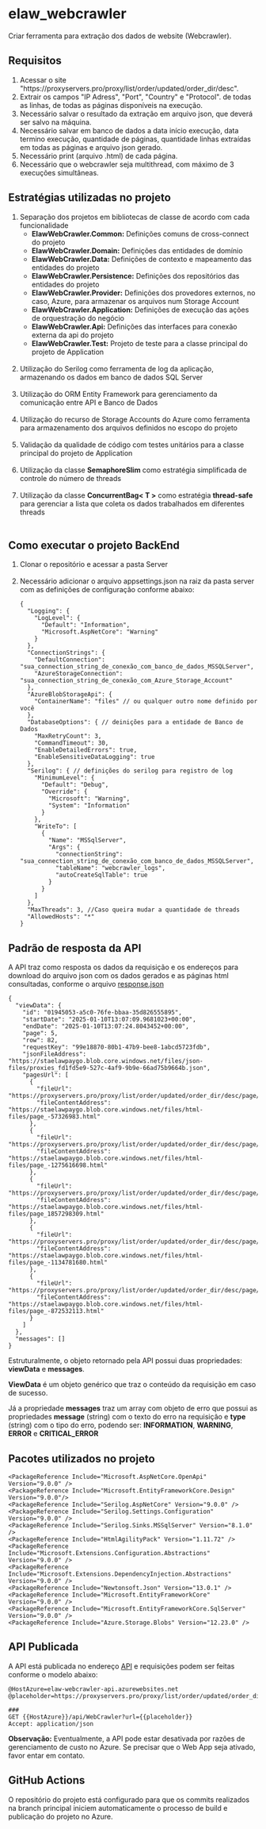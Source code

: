 # elaw_webcrawler

Criar ferramenta para extração dos dados de website (Webcrawler).

## Requisitos

<ol>
<li>Acessar o site "https://proxyservers.pro/proxy/list/order/updated/order_dir/desc".</li>
<li>Extrair os campos "IP Adress", "Port", "Country" e "Protocol". de todas as linhas, de todas as páginas disponíveis na execução.</li>
<li>Necessário salvar o resultado da extração em arquivo json, que deverá ser salvo na máquina.</li>
<li>Necessário salvar em banco de dados a data início execução, data termino execução, quantidade de páginas, quantidade linhas extraídas em todas as páginas e arquivo json gerado.</li>
<li>Necessário print (arquivo .html) de cada página.</li>
<li>Necessário que o webcrawler seja multithread, com máximo de 3 execuções simultâneas.</li>
</ol>

## Estratégias utilizadas no projeto

<ol>
    <li>Separação dos projetos em bibliotecas de classe de acordo com cada funcionalidade
        <ul>
            <li><b>ElawWebCrawler.Common:</b> Definições comuns de cross-connect do projeto</li>
            <li><b>ElawWebCrawler.Domain:</b> Definições das entidades de domínio</li>
            <li><b>ElawWebCrawler.Data:</b> Definições de contexto e mapeamento das entidades do projeto</li>
            <li><b>ElawWebCrawler.Persistence:</b> Definições dos repositórios das entidades do projeto</li>
            <li><b>ElawWebCrawler.Provider:</b> Definições dos provedores externos, no caso, Azure, para armazenar os arquivos num Storage Account</li>
            <li><b>ElawWebCrawler.Application:</b> Definições de execução das ações de orquestração do negócio</li>
            <li><b>ElawWebCrawler.Api:</b> Definições das interfaces para conexão externa da api do projeto</li>
            <li><b>ElawWebCrawler.Test:</b> Projeto de teste para a classe principal do projeto de Application</li>
        </ul>
    </li><br>
    <li>Utilização do Serilog como ferramenta de log da aplicação, armazenando os dados em banco de dados SQL Server</li><br>
    <li>Utilização do ORM Entity Framework para gerenciamento da comunicação entre API e Banco de Dados</li><br>
    <li>Utilização do recurso de Storage Accounts do Azure como ferramenta para armazenamento dos arquivos definidos no escopo do projeto</li><br>
    <li>Validação da qualidade de código com testes unitários para a classe principal do projeto de Application</li><br>
    <li>Utilização da classe <b>SemaphoreSlim</b> como estratégia simplificada de controle do número de threads</li><br>
    <li>Utilização da classe <b>ConcurrentBag< T ></></b> como estratégia <b>thread-safe</b> para gerenciar a lista que coleta os dados trabalhados em diferentes threads</li><br>
</ol>

## Como executar o projeto BackEnd

<ol>
<li>Clonar o repositório e acessar a pasta Server</li><br>
<li>Necessário adicionar o arquivo appsettings.json na raiz da pasta server com as definições de configuração conforme abaixo:

```
{
  "Logging": {
    "LogLevel": {
      "Default": "Information",
      "Microsoft.AspNetCore": "Warning"
    }
  },
  "ConnectionStrings": {
    "DefaultConnection": "sua_connection_string_de_conexão_com_banco_de_dados_MSSQLServer",
    "AzureStorageConnection": "sua_connection_string_de_conexão_com_Azure_Storage_Account"
  },
  "AzureBlobStorageApi": {
    "ContainerName": "files" // ou qualquer outro nome definido por você
  },
  "DatabaseOptions": { // deinições para a entidade de Banco de Dados
    "MaxRetryCount": 3,
    "CommandTimeout": 30,
    "EnableDetailedErrors": true,
    "EnableSensitiveDataLogging": true
  },
  "Serilog": { // definições do serilog para registro de log
    "MinimumLevel": {
      "Default": "Debug",
      "Override": {
        "Microsoft": "Warning",
        "System": "Information"
      }
    },
    "WriteTo": [
      {
        "Name": "MSSqlServer",
        "Args": {
          "connectionString": "sua_connection_string_de_conexão_com_banco_de_dados_MSSQLServer",
          "tableName": "webcrawler_logs",
          "autoCreateSqlTable": true
        }
      }
    ]
  },
  "MaxThreads": 3, //Caso queira mudar a quantidade de threads
  "AllowedHosts": "*"
}
```

</li>
</ol>

## Padrão de resposta da API

A API traz como resposta os dados da requisição e os endereços para download do arquivo json com os dados gerados e as páginas html consultadas, conforme o arquivo [response.json](response.json)

```
{
  "viewData": {
    "id": "01945053-a5c0-76fe-bbaa-35d826555895",
    "startDate": "2025-01-10T13:07:09.9681023+00:00",
    "endDate": "2025-01-10T13:07:24.8043452+00:00",
    "page": 5,
    "row": 82,
    "requestKey": "99e18870-80b1-47b9-bee8-1abcd5723fdb",
    "jsonFileAddress": "https://staelawpaygo.blob.core.windows.net/files/json-files/proxies_fd1fd5e9-527c-4af9-9b9e-66ad75b9664b.json",
    "pagesUrl": [
      {
        "fileUrl": "https://proxyservers.pro/proxy/list/order/updated/order_dir/desc/page/1",
        "fileContentAddress": "https://staelawpaygo.blob.core.windows.net/files/html-files/page_-57326983.html"
      },
      {
        "fileUrl": "https://proxyservers.pro/proxy/list/order/updated/order_dir/desc/page/2",
        "fileContentAddress": "https://staelawpaygo.blob.core.windows.net/files/html-files/page_-1275616698.html"
      },
      {
        "fileUrl": "https://proxyservers.pro/proxy/list/order/updated/order_dir/desc/page/3",
        "fileContentAddress": "https://staelawpaygo.blob.core.windows.net/files/html-files/page_1857298309.html"
      },
      {
        "fileUrl": "https://proxyservers.pro/proxy/list/order/updated/order_dir/desc/page/4",
        "fileContentAddress": "https://staelawpaygo.blob.core.windows.net/files/html-files/page_-1134781680.html"
      },
      {
        "fileUrl": "https://proxyservers.pro/proxy/list/order/updated/order_dir/desc/page/5",
        "fileContentAddress": "https://staelawpaygo.blob.core.windows.net/files/html-files/page_-872532113.html"
      }
    ]
  },
  "messages": []
}
```

Estruturalmente, o objeto retornado pela API possui duas propriedades: **viewData** e **messages**. 

**ViewData** é um objeto genérico que traz o conteúdo da requisição em caso de sucesso. 

Já a propriedade **messages** traz um array com objeto de erro que possui as propriedades **message** (string) com o texto do erro na requisição e **type** (string) com o tipo do erro, podendo ser: **INFORMATION**, **WARNING**, **ERROR** e **CRITICAL_ERROR**

## Pacotes utilizados no projeto

```
<PackageReference Include="Microsoft.AspNetCore.OpenApi" Version="9.0.0" />
<PackageReference Include="Microsoft.EntityFrameworkCore.Design" Version="9.0.0"/>
<PackageReference Include="Serilog.AspNetCore" Version="9.0.0" />
<PackageReference Include="Serilog.Settings.Configuration" Version="9.0.0" />
<PackageReference Include="Serilog.Sinks.MSSqlServer" Version="8.1.0" />
<PackageReference Include="HtmlAgilityPack" Version="1.11.72" />
<PackageReference Include="Microsoft.Extensions.Configuration.Abstractions" Version="9.0.0" />
<PackageReference Include="Microsoft.Extensions.DependencyInjection.Abstractions" Version="9.0.0" />
<PackageReference Include="Newtonsoft.Json" Version="13.0.1" />
<PackageReference Include="Microsoft.EntityFrameworkCore" Version="9.0.0" />
<PackageReference Include="Microsoft.EntityFrameworkCore.SqlServer" Version="9.0.0" />
<PackageReference Include="Azure.Storage.Blobs" Version="12.23.0" />
```

## API Publicada

A API está publicada no endereço [API](https://elaw-webcrawler-api.azurewebsites.net) e requisições podem ser feitas conforme o modelo abaixo:

```
@HostAzure=elaw-webcrawler-api.azurewebsites.net
@placeholder=https://proxyservers.pro/proxy/list/order/updated/order_dir/desc

###
GET {{HostAzure}}/api/WebCrawler?url={{placeholder}}
Accept: application/json
```

**Observação:** Eventualmente, a API pode estar desativada por razões de gerenciamento de custo no Azure. Se precisar que o Web App seja ativado, favor entar em contato.

## GitHub Actions

O repositório do projeto está configurado para que os commits realizados na branch principal iniciem automaticamente o processo de build e publicação do projeto no Azure.
